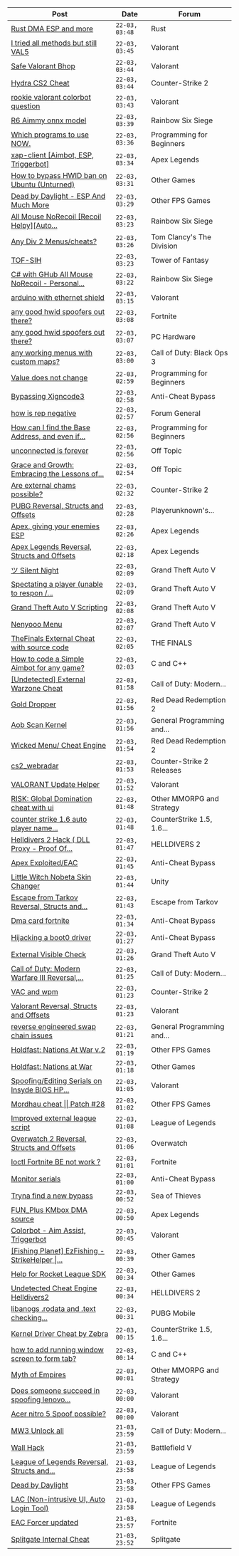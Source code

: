 |Post|Date|Forum|
|----|----|-----|
|[Rust DMA ESP and more](https://www.unknowncheats.me/forum/rust/626013-rust-dma-esp.html)|`22-03, 03:48`|Rust|
|[I tried all methods but still VAL5](https://www.unknowncheats.me/forum/valorant/628027-tried-methods-val5.html)|`22-03, 03:45`|Valorant|
|[Safe Valorant Bhop](https://www.unknowncheats.me/forum/valorant/614861-safe-valorant-bhop.html)|`22-03, 03:44`|Valorant|
|[Hydra CS2 Cheat](https://www.unknowncheats.me/forum/counter-strike-2-a/627963-hydra-cs2-cheat.html)|`22-03, 03:44`|Counter-Strike 2|
|[rookie valorant colorbot question](https://www.unknowncheats.me/forum/valorant/628359-rookie-valorant-colorbot-question.html)|`22-03, 03:43`|Valorant|
|[R6 Aimmy onnx model](https://www.unknowncheats.me/forum/rainbow-six-siege/626871-r6-aimmy-onnx-model.html)|`22-03, 03:39`|Rainbow Six Siege|
|[Which programs to use NOW.](https://www.unknowncheats.me/forum/programming-for-beginners/628347-programs.html)|`22-03, 03:36`|Programming for Beginners|
|[xap-client \[Aimbot, ESP, Triggerbot\]](https://www.unknowncheats.me/forum/apex-legends/606842-xap-client-aimbot-esp-triggerbot.html)|`22-03, 03:34`|Apex Legends|
|[How to bypass HWID ban on Ubuntu (Unturned)](https://www.unknowncheats.me/forum/other-games/628084-bypass-hwid-ban-ubuntu-unturned.html)|`22-03, 03:31`|Other Games|
|[Dead by Daylight - ESP And Much More](https://www.unknowncheats.me/forum/other-fps-games/625890-dead-daylight-esp.html)|`22-03, 03:29`|Other FPS Games|
|[All Mouse NoRecoil \[Recoil Helpy\]\[Auto...](https://www.unknowncheats.me/forum/rainbow-six-siege/620039-mouse-norecoil-recoil-helpy-auto-config-probably-ud-universal.html)|`22-03, 03:23`|Rainbow Six Siege|
|[Any Div 2 Menus/cheats?](https://www.unknowncheats.me/forum/tom-clancy-s-the-division/628343-div-2-menus-cheats.html)|`22-03, 03:26`|Tom Clancy's The Division|
|[TOF-SIH](https://www.unknowncheats.me/forum/tower-of-fantasy/628284-tof-sih.html)|`22-03, 03:23`|Tower of Fantasy|
|[C# with GHub All Mouse NoRecoil - Personal...](https://www.unknowncheats.me/forum/rainbow-six-siege/628063-ghub-mouse-norecoil-personal-improved-version.html)|`22-03, 03:22`|Rainbow Six Siege|
|[arduino with ethernet shield](https://www.unknowncheats.me/forum/valorant/628340-arduino-ethernet-shield.html)|`22-03, 03:15`|Valorant|
|[any good hwid spoofers out there?](https://www.unknowncheats.me/forum/fortnite/628339-hwid-spoofers.html)|`22-03, 03:08`|Fortnite|
|[any good hwid spoofers out there?](https://www.unknowncheats.me/forum/pc-hardware/628338-hwid-spoofers.html)|`22-03, 03:07`|PC Hardware|
|[any working menus with custom maps?](https://www.unknowncheats.me/forum/call-of-duty-black-ops-3-a/627431-menus-custom-maps.html)|`22-03, 03:00`|Call of Duty: Black Ops 3|
|[Value does not change](https://www.unknowncheats.me/forum/programming-for-beginners/628016-value-change.html)|`22-03, 02:59`|Programming for Beginners|
|[Bypassing Xigncode3](https://www.unknowncheats.me/forum/anti-cheat-bypass/564170-bypassing-xigncode3.html)|`22-03, 02:58`|Anti-Cheat Bypass|
|[how is rep negative](https://www.unknowncheats.me/forum/forum-general/624229-rep-negative.html)|`22-03, 02:57`|Forum General|
|[How can I find the Base Address, and even if...](https://www.unknowncheats.me/forum/programming-for-beginners/628265-base-address-changing.html)|`22-03, 02:56`|Programming for Beginners|
|[unconnected is forever](https://www.unknowncheats.me/forum/off-topic/628244-unconnected-forever.html)|`22-03, 02:56`|Off Topic|
|[Grace and Growth: Embracing the Lessons of...](https://www.unknowncheats.me/forum/off-topic/628337-grace-growth-embracing-lessons-rep.html)|`22-03, 02:54`|Off Topic|
|[Are external chams possible?](https://www.unknowncheats.me/forum/counter-strike-2-a/628249-external-chams.html)|`22-03, 02:32`|Counter-Strike 2|
|[PUBG Reversal, Structs and Offsets](https://www.unknowncheats.me/forum/playerunknown-s-battlegrounds/214976-pubg-reversal-structs-offsets.html)|`22-03, 02:28`|Playerunknown's...|
|[Apex, giving your enemies ESP](https://www.unknowncheats.me/forum/apex-legends/627794-apex-giving-enemies-esp.html)|`22-03, 02:26`|Apex Legends|
|[Apex Legends Reversal, Structs and Offsets](https://www.unknowncheats.me/forum/apex-legends/319804-apex-legends-reversal-structs-offsets.html)|`22-03, 02:18`|Apex Legends|
|[ツ Silent Night](https://www.unknowncheats.me/forum/grand-theft-auto-v/604599-silent-night.html)|`22-03, 02:09`|Grand Theft Auto V|
|[Spectating a player (unable to respon /...](https://www.unknowncheats.me/forum/grand-theft-auto-v/626688-spectating-player-unable-respon-death.html)|`22-03, 02:09`|Grand Theft Auto V|
|[Grand Theft Auto V Scripting](https://www.unknowncheats.me/forum/grand-theft-auto-v/144819-grand-theft-auto-scripting.html)|`22-03, 02:08`|Grand Theft Auto V|
|[Nenyooo Menu](https://www.unknowncheats.me/forum/grand-theft-auto-v/488777-nenyooo-menu.html)|`22-03, 02:07`|Grand Theft Auto V|
|[TheFinals External Cheat with source code](https://www.unknowncheats.me/forum/the-finals/626983-thefinals-external-cheat-source-code.html)|`22-03, 02:05`|THE FINALS|
|[How to code a Simple Aimbot for any game?](https://www.unknowncheats.me/forum/c-and-c-/628299-code-simple-aimbot-game.html)|`22-03, 02:03`|C and C++|
|[\[Undetected\] External Warzone Cheat](https://www.unknowncheats.me/forum/call-of-duty-modern-warfare/491098-undetected-external-warzone-cheat.html)|`22-03, 01:58`|Call of Duty: Modern...|
|[Gold Dropper](https://www.unknowncheats.me/forum/red-dead-redemption-2-a/567212-gold-dropper.html)|`22-03, 01:56`|Red Dead Redemption 2|
|[Aob Scan Kernel](https://www.unknowncheats.me/forum/general-programming-and-reversing/627868-aob-scan-kernel.html)|`22-03, 01:56`|General Programming and...|
|[Wicked Menu/ Cheat Engine](https://www.unknowncheats.me/forum/red-dead-redemption-2-a/372512-wicked-menu-cheat-engine.html)|`22-03, 01:54`|Red Dead Redemption 2|
|[cs2_webradar](https://www.unknowncheats.me/forum/counter-strike-2-releases/608052-cs2_webradar.html)|`22-03, 01:53`|Counter-Strike 2 Releases|
|[VALORANT Update Helper](https://www.unknowncheats.me/forum/valorant/627909-valorant-update-helper.html)|`22-03, 01:52`|Valorant|
|[RISK: Global Domination cheat with ui](https://www.unknowncheats.me/forum/other-mmorpg-and-strategy/628108-risk-global-domination-cheat-ui.html)|`22-03, 01:48`|Other MMORPG and Strategy|
|[counter strike 1.6 auto player name...](https://www.unknowncheats.me/forum/counterstrike-1-5-1-6-and-mods/627926-counter-strike-1-6-auto-player-name-toggle-change-cheat.html)|`22-03, 01:48`|CounterStrike 1.5, 1.6...|
|[Helldivers 2 Hack ( DLL Proxy - Proof Of...](https://www.unknowncheats.me/forum/helldivers-2-a/625832-helldivers-2-hack-dll-proxy-proof-concept.html)|`22-03, 01:47`|HELLDIVERS 2|
|[Apex Exploited/EAC](https://www.unknowncheats.me/forum/anti-cheat-bypass/627897-apex-exploited-eac.html)|`22-03, 01:45`|Anti-Cheat Bypass|
|[Little Witch Nobeta Skin Changer](https://www.unknowncheats.me/forum/unity/516244-little-witch-nobeta-skin-changer.html)|`22-03, 01:44`|Unity|
|[Escape from Tarkov Reversal, Structs and...](https://www.unknowncheats.me/forum/escape-from-tarkov/226519-escape-tarkov-reversal-structs-offsets.html)|`22-03, 01:43`|Escape from Tarkov|
|[Dma card fortnite](https://www.unknowncheats.me/forum/anti-cheat-bypass/628238-dma-card-fortnite.html)|`22-03, 01:34`|Anti-Cheat Bypass|
|[Hijacking a boot0 driver](https://www.unknowncheats.me/forum/anti-cheat-bypass/628261-hijacking-boot0-driver.html)|`22-03, 01:27`|Anti-Cheat Bypass|
|[External Visible Check](https://www.unknowncheats.me/forum/grand-theft-auto-v/627747-external-visible-check.html)|`22-03, 01:26`|Grand Theft Auto V|
|[Call of Duty: Modern Warfare III Reversal,...](https://www.unknowncheats.me/forum/call-of-duty-modern-warfare-iii/605287-call-duty-modern-warfare-iii-reversal-structs-offsets.html)|`22-03, 01:25`|Call of Duty: Modern...|
|[VAC and wpm](https://www.unknowncheats.me/forum/counter-strike-2-a/628072-vac-wpm.html)|`22-03, 01:23`|Counter-Strike 2|
|[Valorant Reversal, Structs and Offsets](https://www.unknowncheats.me/forum/valorant/385792-valorant-reversal-structs-offsets.html)|`22-03, 01:23`|Valorant|
|[reverse engineered swap chain issues](https://www.unknowncheats.me/forum/general-programming-and-reversing/628222-reverse-engineered-swap-chain-issues.html)|`22-03, 01:21`|General Programming and...|
|[Holdfast: Nations At War v.2](https://www.unknowncheats.me/forum/other-fps-games/292215-holdfast-nations-war-2-a.html)|`22-03, 01:19`|Other FPS Games|
|[Holdfast: Nations at War](https://www.unknowncheats.me/forum/other-games/501008-holdfast-nations-war.html)|`22-03, 01:18`|Other Games|
|[Spoofing/Editing Serials on Insyde BIOS HP...](https://www.unknowncheats.me/forum/valorant/628213-spoofing-editing-serials-insyde-bios-hp-systems.html)|`22-03, 01:05`|Valorant|
|[Mordhau cheat \|\| Patch #28](https://www.unknowncheats.me/forum/other-fps-games/612663-mordhau-cheat-patch-28-a.html)|`22-03, 01:02`|Other FPS Games|
|[Improved external league script](https://www.unknowncheats.me/forum/league-of-legends/625738-improved-external-league-script.html)|`22-03, 01:08`|League of Legends|
|[Overwatch 2 Reversal, Structs and Offsets](https://www.unknowncheats.me/forum/overwatch/516727-overwatch-2-reversal-structs-offsets.html)|`22-03, 01:06`|Overwatch|
|[Ioctl Fortnite BE not work ?](https://www.unknowncheats.me/forum/fortnite/628262-ioctl-fortnite.html)|`22-03, 01:01`|Fortnite|
|[Monitor serials](https://www.unknowncheats.me/forum/anti-cheat-bypass/628275-monitor-serials.html)|`22-03, 01:00`|Anti-Cheat Bypass|
|[Tryna find a new bypass](https://www.unknowncheats.me/forum/sea-of-thieves/628194-tryna-bypass.html)|`22-03, 00:52`|Sea of Thieves|
|[FUN_Plus KMbox DMA source](https://www.unknowncheats.me/forum/apex-legends/627947-fun_plus-kmbox-dma-source.html)|`22-03, 00:50`|Apex Legends|
|[Colorbot - Aim Assist, Triggerbot](https://www.unknowncheats.me/forum/valorant/627913-colorbot-aim-assist-triggerbot.html)|`22-03, 00:45`|Valorant|
|[\[Fishing Planet\] EzFishing - StrikeHelper \|...](https://www.unknowncheats.me/forum/other-games/503582-fishing-planet-ezfishing-strikehelper-fish-fight-free-premium.html)|`22-03, 00:39`|Other Games|
|[Help for Rocket League SDK](https://www.unknowncheats.me/forum/other-games/618177-help-rocket-league-sdk.html)|`22-03, 00:34`|Other Games|
|[Undetected Cheat Engine Helldivers2](https://www.unknowncheats.me/forum/helldivers-2-a/626213-undetected-cheat-engine-helldivers2.html)|`22-03, 00:34`|HELLDIVERS 2|
|[libanogs .rodata and .text checking...](https://www.unknowncheats.me/forum/pubg-mobile/628315-libanogs-rodata-text-checking-functions.html)|`22-03, 00:31`|PUBG Mobile|
|[Kernel Driver Cheat by Zebra](https://www.unknowncheats.me/forum/counterstrike-1-5-1-6-and-mods/610522-kernel-driver-cheat-zebra.html)|`22-03, 00:15`|CounterStrike 1.5, 1.6...|
|[how to add running window screen to form tab?](https://www.unknowncheats.me/forum/c-and-c-/628330-add-running-window-screen-form-tab.html)|`22-03, 00:14`|C and C++|
|[Myth of Empires](https://www.unknowncheats.me/forum/other-mmorpg-and-strategy/626164-myth-empires.html)|`22-03, 00:01`|Other MMORPG and Strategy|
|[Does someone succeed in spoofing lenovo...](https://www.unknowncheats.me/forum/valorant/628119-succeed-spoofing-lenovo-laptops.html)|`22-03, 00:00`|Valorant|
|[Acer nitro 5 Spoof possible?](https://www.unknowncheats.me/forum/valorant/623213-acer-nitro-5-spoof.html)|`22-03, 00:00`|Valorant|
|[MW3 Unlock all](https://www.unknowncheats.me/forum/call-of-duty-modern-warfare-iii/627676-mw3-unlock.html)|`21-03, 23:59`|Call of Duty: Modern...|
|[Wall Hack](https://www.unknowncheats.me/forum/battlefield-v/627556-wall-hack.html)|`21-03, 23:59`|Battlefield V|
|[League of Legends Reversal, Structs and...](https://www.unknowncheats.me/forum/league-of-legends/310587-league-legends-reversal-structs-offsets.html)|`21-03, 23:58`|League of Legends|
|[Dead by Daylight](https://www.unknowncheats.me/forum/other-fps-games/178856-dead-daylight.html)|`21-03, 23:58`|Other FPS Games|
|[LAC (Non-intrusive UI, Auto Login Tool)](https://www.unknowncheats.me/forum/league-of-legends/627760-lac-intrusive-ui-auto-login-tool.html)|`21-03, 23:58`|League of Legends|
|[EAC Forcer updated](https://www.unknowncheats.me/forum/fortnite/618734-eac-forcer-updated.html)|`21-03, 23:57`|Fortnite|
|[Splitgate Internal Cheat](https://www.unknowncheats.me/forum/splitgate/598954-splitgate-internal-cheat.html)|`21-03, 23:52`|Splitgate|
